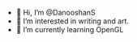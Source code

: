 - 👋 Hi, I’m @DanooshanS
- 👀 I’m interested in writing and art.
- 🌱 I’m currently learning OpenGL

<!---
DanooshanS/DanooshanS is a ✨ special ✨ repository because its `README.md` (this file) appears on your GitHub profile.
You can click the Preview link to take a look at your changes.
--->
